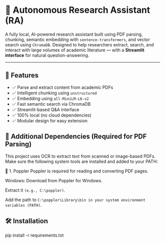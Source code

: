 # 🧠 Autonomous Research Assistant (RA)

A fully local, AI-powered research assistant built using PDF parsing, chunking, semantic embedding with `sentence-transformers`, and vector search using `ChromaDB`. Designed to help researchers extract, search, and interact with large volumes of academic literature — with a **Streamlit interface** for natural question-answering.

---

## 🚀 Features

- ✅ Parse and extract content from academic PDFs
- ✅ Intelligent chunking using `unstructured`
- ✅ Embedding using `all-MiniLM-L6-v2`
- ✅ Fast semantic search via ChromaDB
- ✅ Streamlit-based Q&A interface
- ✅ 100% local (no cloud dependencies)
- ✅ Modular design for easy extension

## 🔧 Additional Dependencies (Required for PDF Parsing)

This project uses OCR to extract text from scanned or image-based PDFs. Make sure the following system tools are installed and added to your PATH:

📌 1. Poppler
Poppler is required for reading and converting PDF pages.

Windows: Download from Poppler for Windows.

Extract it `(e.g., C:\poppler)`.

Add the path to `C:\poppler\Library\bin in your system environment variables (PATH)`.



## 🛠️ Installation
pip install -r requirements.txt
 
